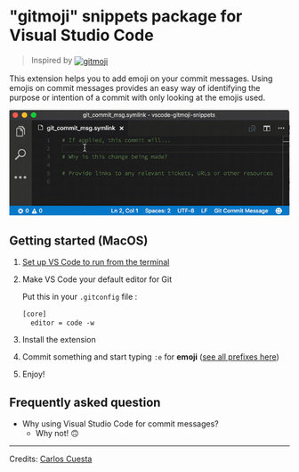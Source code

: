 # "gitmoji" snippets package for Visual Studio Code

> Inspired by <a href="https://gitmoji.carloscuesta.me"><img src="https://cloud.githubusercontent.com/assets/7629661/20073135/4e3db2c2-a52b-11e6-85e1-661a8212045a.gif" width="80" alt="gitmoji" style="vertical-align: middle;"></a>

This extension helps you to add emoji on your commit messages.
Using emojis on commit messages provides an easy way of identifying the purpose or intention of a commit with only looking at the emojis used.

![demo](images/demo.gif "demo")

## Getting started (MacOS)

1. [Set up VS Code to run from the terminal](https://code.visualstudio.com/docs/setup/mac#_command-line)
2. Make VS Code your default editor for Git

    Put this in your `.gitconfig` file :
    ```
    [core]
      editor = code -w
    ```
3. Install the extension
4. Commit something and start typing `:e` for __emoji__ ([see all prefixes here](snippets/git-commit.json))
5. Enjoy!

## Frequently asked question

- Why using Visual Studio Code for commit messages?
    + Why not! 🙃

---

Credits: [Carlos Cuesta](https://gitmoji.carloscuesta.me)
